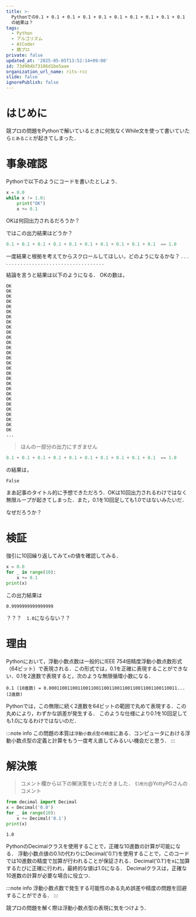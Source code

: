```yaml
---
title: >-
  Pythonでの0.1 + 0.1 + 0.1 + 0.1 + 0.1 + 0.1 + 0.1 + 0.1 + 0.1 + 0.1  == 1.0
  の結果は？
tags:
  - Python
  - アルゴリズム
  - AtCoder
  - 競プロ
private: false
updated_at: '2025-05-05T13:52:14+09:00'
id: 73d904b73106d1be5aae
organization_url_name: rits-rcc
slide: false
ignorePublish: false
---
```

# はじめに
競プロの問題をPythonで解いているときに何気なくWhile文を使って書いていたら`とあること`が起きてしまった．

# 事象確認
Pythonで以下のようにコードを書いたとしよう．
```py
x = 0.0
while x != 1.0:
    print("OK")
    x += 0.1
```
OKは何回出力されるだろうか？

ではこの出力結果はどうか？
```py
0.1 + 0.1 + 0.1 + 0.1 + 0.1 + 0.1 + 0.1 + 0.1 + 0.1 + 0.1  == 1.0
```

一度結果と根拠を考えてからスクロールしてほしい，どのようになるかな？
.
.
.
.
.
.
.
.
.
.
.
.
.
.
.
.
.
.
.
.
.
.
.
.
.
.
.
.
.
.
.
.
.
.
.
.
.


結論を言うと結果は以下のようになる．
OKの数は，
```
OK
OK
OK
OK
OK
OK
OK
OK
OK
OK
OK
OK
OK
OK
OK
OK
OK
OK
OK
OK
OK
OK
OK
OK
OK
OK
OK
OK
OK
...
```
> ほんの一部分の出力にすぎません

```py
0.1 + 0.1 + 0.1 + 0.1 + 0.1 + 0.1 + 0.1 + 0.1 + 0.1 + 0.1  == 1.0
```
の結果は，

```
False
```

まあ記事のタイトル的に予想できただろう．OKは10回出力されるわけではなく無限ループが起きてしまった．また，0.1を10回足しても1.0ではないみたいだ．

なぜだろうか？

# 検証
強引に10回繰り返してみて`x`の値を確認してみる．
```py
x = 0.0
for _ in range(10):
    x += 0.1
print(x)
```
この出力結果は
```
0.9999999999999999
```
？？？　`1.0`にならない？？

# 理由
Pythonにおいて，浮動小数点数は一般的にIEEE 754倍精度浮動小数点数形式（64ビット）で表現される．この形式では，0.1を正確に表現することができない．0.1を2進数で表現すると，次のような無限循環小数になる．
```
0.1 (10進数) = 0.0001100110011001100110011001100110011001100110011... (2進数)
```
Pythonでは，この無限に続く2進数を64ビットの範囲で丸めて表現する．この丸めにより，わずかな誤差が発生する．
このような仕様により0.1を10回足しても1.0になるわけではないのだ．

:::note info
この問題の本質は`浮動小数点型の精度`にある．コンピュータにおける浮動小数点型の定義と計算をもう一度考え直してみるいい機会だと思う．
:::
# 解決策
>コメント欄から以下の解決策をいただきました．
>`引用元`@YottyPGさんのコメント

```py
from decimal import Decimal
x = Decimal('0.0')
for _ in range(10):
    x += Decimal('0.1')
print(x)
```
```
1.0
```
PythonのDecimalクラスを使用することで，正確な10進数の計算が可能になる．
浮動小数点値の0.1の代わりにDecimal('0.1')を使用することで，このコードでは10進数の精度で加算が行われることが保証される．Decimal('0.1')をxに加算するたびに正確に行われ，最終的な値は1.0になる．
Decimalクラスは，正確な10進数の計算が必要な場合に役立つ．

:::note info
浮動小数点数で発生する可能性のある丸め誤差や精度の問題を回避することができる．
:::


競プロの問題を解く際は浮動小数点型の表現に気をつけよう．
